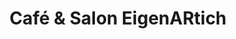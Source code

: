 ---
title: "Café & Salon EigenARtich"
url: /berlin/cafe-und-salon-eigenartich/
shop: Antiquitäten
---
